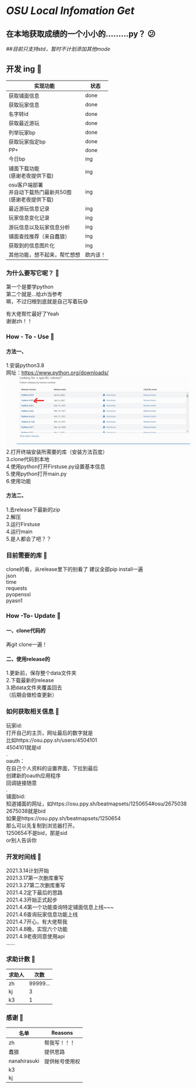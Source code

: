 # **_OSU Local Infomation Get_**

## 在本地获取成绩的一个小小的.........py？ 😕 

##_目前只支持std，暂时不计划添加其他mode_

## 开发 ing 🚀️ 

| 实现功能 | 状态 |
| --- | --- |
|获取铺面信息|done|
|获取玩家信息|done|
|名字转id|done|
|获取最近游玩|done|
|列举玩家bp|done|
|获取玩家指定bp|done|
|PP+|done|
|今日bp|ing|
|铺面下载功能<br>(感谢老夜提供下载)|ing|
|osu客户端部署<br>并自动下载热门最新共50图<br>(感谢老夜提供下载)|ing|
|最近游玩信息记录|ing|
|玩家信息变化记录|ing|
|游玩信息以及玩家信息分析|ing|
|铺面查找推荐（来自蠢狼）|ing|
|获取到的信息图片化|ing|
|其他功能，想不起来，帮忙想想|欧内该！|

### 为什么要写它呢？ 🚀️ 

第一个是要学python  
第二个就是...给zh当参考  
嘛，不过归根到底就是自己写着玩😄   

有大佬帮忙最好了Yeah  
谢谢zh！！  

### How - To - Use 🚀️   
#### 方法一、  
1.安装python3.8   
网址：https://www.python.org/downloads/
![img_1.png](img_1.png)
2.打开终端安装所需要的库（安装方法百度）  
3.clone代码到本地  
4.使用python打开Firstuse.py设置基本信息  
5.使用python打开main.py    
6.使用功能    
#### 方法二、  
1.去release下最新的zip  
2.解压  
3.运行Firstuse  
4.运行main   
5.是人都会了吧？？
### 目前需要的库 🚀️
clone的看，从release里下的别看了
建议全部pip install一遍  
json  
time  
requests  
pyopenssl  
pyasn1  

### How -To- Update 🚀️
#### 一、clone代码的
再git clone一遍！
#### 二、使用release的
1.更新前，保存整个data文件夹  
2.下载最新的release  
3.把data文件夹覆盖回去  
（后期会做检查更新）
### 如何获取相关信息 🚀️ 
 
玩家id:  
打开自己的主页，网址最后的数字就是  
比如https://osu.ppy.sh/users/4504101  
4504101就是id  
.    
oauth：   
在自己个人资料的设置界面，下拉到最后  
创建新的oauth应用程序  
回调链接随意  
.  
铺面bid:  
知道铺面的网址，如https://osu.ppy.sh/beatmapsets/1250654#osu/2675038  
2675038就是bid  
如果是https://osu.ppy.sh/beatmapsets/1250654  
那么可以先复制到浏览器打开。  
1250654不是bid，那是sid  
or别人告诉你  

### 开发时间线 🚀️ 

2021.3.14计划开始  
2021.3.17第一次删库重写  
2021.3.27第二次删库重写  
2021.4.2定下最后的思路  
2021.4.3开始正式起步  
2021.4.4第一个功能查询特定铺面信息上线~~~  
2021.4.6查询玩家信息功能上线  
2021.4.7开心，有大佬帮我  
2021.4.8晚，实现六个功能  
2021.4.9老夜同意使用api  
......

### 求助计数 🚀️

|求助人|次数|
|---|---|
|zh|99999...|
|kj|3|
|k3|1|

### 感谢 🚀️
|名单|Reasons|
|---|---|
|zh|帮我写！！！|
|蠢狼|提供思路|
|nanahirasuki|提供帐号使用权|
|k3||
|kj||